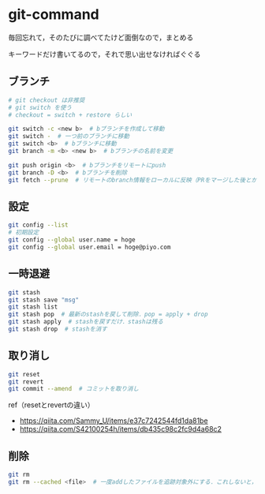 # git-command

毎回忘れて，そのたびに調べてたけど面倒なので，まとめる

キーワードだけ書いてるので，それで思い出せなければぐぐる

## ブランチ
```bash
# git checkout は非推奨
# git switch を使う
# checkout = switch + restore らしい

git switch -c <new b>  # bブランチを作成して移動
git switch -  # 一つ前のブランチに移動
git switch <b>  # bブランチに移動
git branch -m <b> <new b>  # bブランチの名前を変更

git push origin <b>  # bブランチをリモートにpush
git branch -D <b>  # bブランチを削除
git fetch --prune  # リモートのbranch情報をローカルに反映（PRをマージした後とか）
```

## 設定
```bash
git config --list
# 初期設定
git config --global user.name = hoge
git config --global user.email = hoge@piyo.com
```

## 一時退避
```bash
git stash
git stash save "msg"
git stash list
git stash pop  # 最新のstashを戻して削除．pop = apply + drop
git stash apply  # stashを戻すだけ．stashは残る
git stash drop  # stashを消す
```

## 取り消し
```bash
git reset
git revert
git commit --amend  # コミットを取り消し
```
ref（resetとrevertの違い）
- https://qiita.com/Sammy_U/items/e37c7242544fd1da81be
- https://qiita.com/S42100254h/items/db435c98c2fc9d4a68c2

## 削除
```bash
git rm
git rm --cached <file>  # 一度addしたファイルを追跡対象外にする．これしないと，gitignore効かない
```
